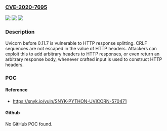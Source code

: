 ### [CVE-2020-7695](https://cve.mitre.org/cgi-bin/cvename.cgi?name=CVE-2020-7695)
![](https://img.shields.io/static/v1?label=Product&message=uvicorn&color=blue)
![](https://img.shields.io/static/v1?label=Version&message=%3E%3D%200%20&color=brighgreen)
![](https://img.shields.io/static/v1?label=Vulnerability&message=HTTP%20Response%20Splitting&color=brighgreen)

### Description

Uvicorn before 0.11.7 is vulnerable to HTTP response splitting. CRLF sequences are not escaped in the value of HTTP headers. Attackers can exploit this to add arbitrary headers to HTTP responses, or even return an arbitrary response body, whenever crafted input is used to construct HTTP headers.

### POC

#### Reference
- https://snyk.io/vuln/SNYK-PYTHON-UVICORN-570471

#### Github
No GitHub POC found.

